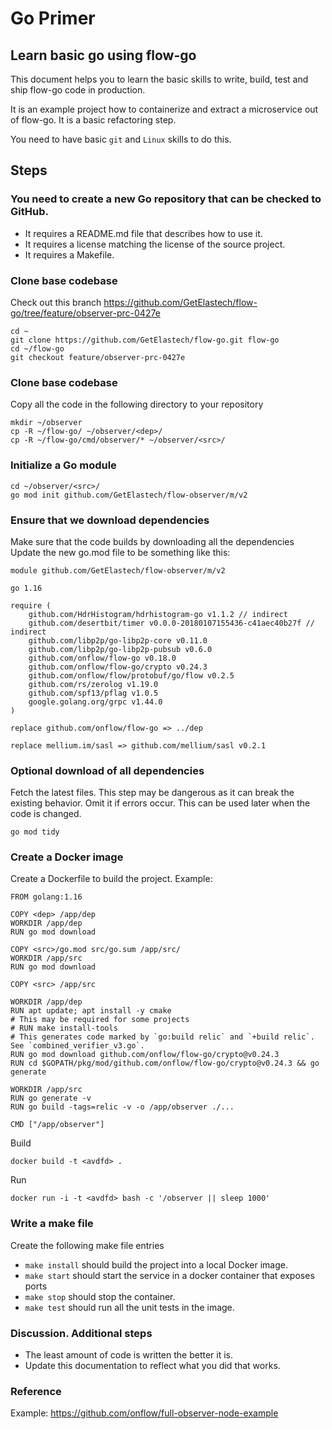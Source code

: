 # Go Primer

## Learn basic go using flow-go

This document helps you to learn the basic skills to write, build, test and ship flow-go code in production.

It is an example project how to containerize and extract a microservice out of flow-go. It is a basic refactoring step.

You need to have basic `git` and `Linux` skills to do this.

## Steps

### You need to create a new Go repository that can be checked to GitHub.

- It requires a README.md file that describes how to use it.
- It requires a license matching the license of the source project.
- It requires a Makefile.

### Clone base codebase
Check out this branch https://github.com/GetElastech/flow-go/tree/feature/observer-prc-0427e

```
cd ~
git clone https://github.com/GetElastech/flow-go.git flow-go
cd ~/flow-go
git checkout feature/observer-prc-0427e
```

### Clone base codebase
Copy all the code in the following directory to your repository
```
mkdir ~/observer
cp -R ~/flow-go/ ~/observer/<dep>/
cp -R ~/flow-go/cmd/observer/* ~/observer/<src>/
```

### Initialize a Go module

```
cd ~/observer/<src>/
go mod init github.com/GetElastech/flow-observer/m/v2
```

### Ensure that we download dependencies

Make sure that the code builds by downloading all the dependencies Update the new go.mod file to be something like this:

```
module github.com/GetElastech/flow-observer/m/v2

go 1.16

require (
    github.com/HdrHistogram/hdrhistogram-go v1.1.2 // indirect
    github.com/desertbit/timer v0.0.0-20180107155436-c41aec40b27f // indirect
    github.com/libp2p/go-libp2p-core v0.11.0
    github.com/libp2p/go-libp2p-pubsub v0.6.0
    github.com/onflow/flow-go v0.18.0
    github.com/onflow/flow-go/crypto v0.24.3
    github.com/onflow/flow/protobuf/go/flow v0.2.5
    github.com/rs/zerolog v1.19.0
    github.com/spf13/pflag v1.0.5
    google.golang.org/grpc v1.44.0
)

replace github.com/onflow/flow-go => ../dep

replace mellium.im/sasl => github.com/mellium/sasl v0.2.1

```

### Optional download of all dependencies

Fetch the latest files. This step may be dangerous as it can break the existing behavior. Omit it if errors occur. This can be used later when the code is changed.

```
go mod tidy
```

### Create a Docker image

Create a Dockerfile to build the project. Example:

```
FROM golang:1.16

COPY <dep> /app/dep
WORKDIR /app/dep
RUN go mod download

COPY <src>/go.mod src/go.sum /app/src/
WORKDIR /app/src
RUN go mod download

COPY <src> /app/src

WORKDIR /app/dep
RUN apt update; apt install -y cmake
# This may be required for some projects
# RUN make install-tools
# This generates code marked by `go:build relic` and `+build relic`. See `combined_verifier_v3.go`.
RUN go mod download github.com/onflow/flow-go/crypto@v0.24.3
RUN cd $GOPATH/pkg/mod/github.com/onflow/flow-go/crypto@v0.24.3 && go generate

WORKDIR /app/src
RUN go generate -v
RUN go build -tags=relic -v -o /app/observer ./...

CMD ["/app/observer"]
```

Build
```
docker build -t <avdfd> .
```

Run
```
docker run -i -t <avdfd> bash -c '/observer || sleep 1000'
```

### Write a make file

Create the following make file entries
- `make install` should build the project into a local Docker image.
- `make start` should start the service in a docker container that exposes ports
- `make stop` should stop the container.
- `make test` should run all the unit tests in the image.

### Discussion. Additional steps

- The least amount of code is written the better it is.
- Update this documentation to reflect what you did that works.

### Reference

Example: https://github.com/onflow/full-observer-node-example
